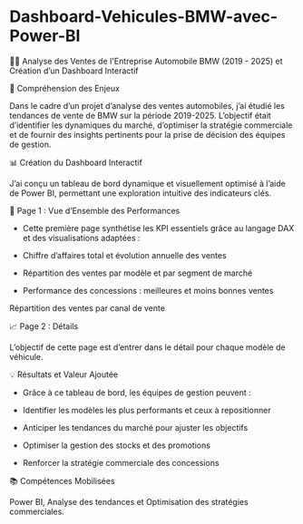 # Dashboard-Vehicules-BMW-avec-Power-BI
🚙🚙 Analyse des Ventes de l'Entreprise Automobile BMW (2019 - 2025) et Création d’un Dashboard Interactif

🎯 Compréhension des Enjeux

Dans le cadre d’un projet d’analyse des ventes automobiles, j’ai étudié les tendances de vente de BMW sur la période 2019-2025. L’objectif était d’identifier les dynamiques du marché, d’optimiser la stratégie commerciale et de fournir des insights pertinents pour la prise de décision des équipes de gestion.

📊 Création du Dashboard Interactif

J’ai conçu un tableau de bord dynamique et visuellement optimisé à l’aide de Power BI, permettant une exploration intuitive des indicateurs clés.

🌟 Page 1 : Vue d’Ensemble des Performances

- Cette première page synthétise les KPI essentiels grâce au langage DAX et des visualisations adaptées :

- Chiffre d’affaires total et évolution annuelle des ventes

- Répartition des ventes par modèle et par segment de marché

- Performance des concessions : meilleures et moins bonnes ventes

Répartition des ventes par canal de vente

📈 Page 2 : Détails

L’objectif de cette page est d’entrer dans le détail pour chaque modèle de véhicule.

💡 Résultats et Valeur Ajoutée

- Grâce à ce tableau de bord, les équipes de gestion peuvent :

- Identifier les modèles les plus performants et ceux à repositionner

- Anticiper les tendances du marché pour ajuster les objectifs

- Optimiser la gestion des stocks et des promotions

- Renforcer la stratégie commerciale des concessions

📚 Compétences Mobilisées

Power BI, Analyse des tendances et Optimisation des stratégies commerciales.

